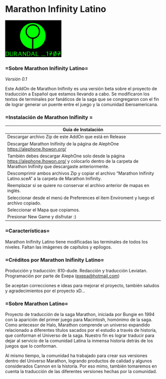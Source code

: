 # Marathon Infinity Latino

![This is an image](https://github.com/exequielpagliari/Marathom-2-Latino/raw/master/MapaSeparado/Resources/PICT/01600.bmp)

### =Sobre Marathon Inifinity Latino=

*Versión 0.1*

Este AddOn de Marathon Inifinity es una versión beta sobre el proyecto de traducción a Español que estamos llevando a cabo. Se modificaron los textos de terminales por fanáticos de la saga que se congregaron con el fin de lograr generar un puente entre el juego y la comunidad iberoamericana.

### =Instalación de Marathon Inifinity =

| Guía de Instalación|
|---------------|
|Descargar archivo Zip de este AddOn que está en Release|
|Descargar Marathon Inifinity de la página de AlephOne https://alephone.lhowon.org/|
|También debes descargar AlephOne solo desde la página https://alephone.lhowon.org/ y colocarlo dentro de la carpeta de Marathon Inifinity que descargaste anteriormente.|
|Descomprimir ambos archivos Zip y copiar el archivo “Marathon Inifinity Latino.sceA“ a la carpeta de Marathon Inifinity.|
|Reemplazar si se quiere no conservar el archivo anterior de mapas en inglés.|
|Seleccionar desde el menú de Preferences el item Enviroment y luego el archivo copiado.|
|Seleccionar el Mapa que copiamos.|
|Presionar New Game y disfrutar :)|


### =Características=

Marathon Inifinity Latino tiene modificadas las terminales de todos los niveles. Faltan las imágenes de capítulos y epílogos.

### =Créditos por Marathon Inifinity Latino=

Producción y traducción: 810-dude. Redacción y traducción Leviatan. Programación por parte de Exepa (exepa@hotmail.com)

Se aceptan correcciones e ideas para mejorar el proyecto, también saludos y agradecimientos por el proyecto xD...


### =Sobre Marathon Latino=

Proyecto de traducción de la saga Marathon, iniciada por Bungie en 1994 con la aparición del primer juego para Macintosh, homónimo de la saga. Como antecesor de Halo, Marathon comprende un universo expandido relacionado a diferentes títulos sacados por el estudio a través de historia, que conforman el Universo de la saga. Nuestro fin es lograr traducir para dejar al servicio de la comunidad Latina la inmensa historia detrás de los juegos que lo conforman.

Al mismo tiempo, la comunidad ha trabajado para crear sus versiones dentro del Universo Marathon, logrando productos de calidad y algunos considerados Cannon en la historia. Por eso mimo, también tomaremos en cuenta la traducción de las diferentes versiones hechas por la comunidad.
